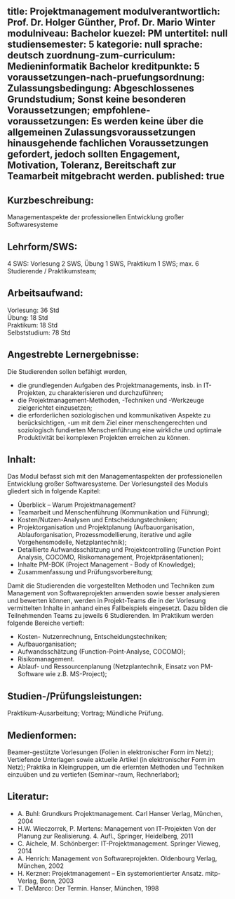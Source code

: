 title: Projektmanagement
modulverantwortlich: Prof. Dr. Holger Günther, Prof. Dr. Mario Winter
modulniveau: Bachelor
kuezel: PM
untertitel: null
studiensemester: 5
kategorie: null
sprache: deutsch
zuordnung-zum-curriculum: Medieninformatik Bachelor
kreditpunkte: 5
voraussetzungen-nach-pruefungsordnung: Zulassungsbedingung: Abgeschlossenes Grundstudium; Sonst keine besonderen Voraussetzungen;
empfohlene-voraussetzungen: Es werden keine über die allgemeinen Zulassungsvoraussetzungen hinausgehende fachlichen Voraussetzungen gefordert, jedoch sollten Engagement, Motivation, Toleranz, Bereitschaft zur Teamarbeit mitgebracht werden.
published: true
---

## Kurzbeschreibung:
Managementaspekte der professionellen Entwicklung großer Softwaresysteme

## Lehrform/SWS: 
4 SWS: Vorlesung 2 SWS, Übung 1 SWS, Praktikum 1 SWS; max. 6 Studierende / Praktikumsteam;

## Arbeitsaufwand: 
Vorlesung: 36 Std  
Übung: 18 Std  
Praktikum: 18 Std  
Selbststudium: 78 Std

## Angestrebte Lernergebnisse:
Die Studierenden sollen befähigt werden, 

- die grundlegenden Aufgaben des Projektmanagements, insb. in IT-Projekten, zu charakterisieren und durchzuführen;
- die Projektmanagement-Methoden, -Techniken und -Werkzeuge zielgerichtet einzusetzen;
- die erforderlichen soziologischen und kommunikativen Aspekte zu berücksichtigen,
-um mit dem Ziel einer menschengerechten und soziologisch fundierten Menschenführung eine wirkliche und optimale Produktivität bei komplexen Projekten erreichen zu können.


## Inhalt:
Das Modul befasst sich mit den Managementaspekten der professionellen Entwicklung großer Softwaresysteme. 
Der Vorlesungsteil des Moduls gliedert sich in folgende Kapitel: 

- Überblick – Warum Projektmanagement?
- Teamarbeit und Menschenführung (Kommunikation und Führung);
- Kosten/Nutzen-Analysen und Entscheidungstechniken;
- Projektorganisation und Projektplanung (Aufbauorganisation, Ablauforganisation, Prozessmodellierung, iterative und agile Vorgehensmodelle, Netzplantechnik);
- Detaillierte Aufwandsschätzung und Projektcontrolling (Function Point Analysis, COCOMO, Risikomanagement, Projektpräsentationen);
- Inhalte PM-BOK (Project Management - Body of Knowledge); 
- Zusammenfassung und Prüfungsvorbereitung;

Damit die Studierenden die vorgestellten Methoden und Techniken zum Management von Softwareprojekten anwenden sowie besser analysieren und bewerten können, werden in Projekt-Teams die in der Vorlesung vermittelten Inhalte in anhand eines Fallbeispiels eingesetzt. Dazu bilden die Teilnehmenden Teams zu jeweils 6 Studierenden. Im Praktikum werden folgende Bereiche vertieft:

- Kosten- Nutzenrechnung, Entscheidungstechniken;
- Aufbauorganisation;
- Aufwandsschätzung (Function-Point-Analyse, COCOMO); 
- Risikomanagement.
- Ablauf- und Ressourcenplanung (Netzplantechnik, Einsatz von PM-Software wie z.B. MS-Project);

## Studien-/Prüfungsleistungen:
Praktikum-Ausarbeitung; Vortrag; Mündliche Prüfung.

## Medienformen:
Beamer-gestützte Vorlesungen (Folien in elektronischer Form im Netz);
Vertiefende Unterlagen sowie aktuelle Artikel (in elektronischer Form im Netz);
Praktika in Kleingruppen, um die erlernten Methoden und Techniken einzuüben und zu vertiefen (Seminar¬raum, Rechnerlabor);

## Literatur:
- A. Buhl: Grundkurs Projektmanagement. Carl Hanser Verlag, München, 2004
- H.W. Wieczorrek, P. Mertens: Management von IT-Projekten Von der Planung zur Realisierung. 4. Aufl., Springer, Heidelberg, 2011
- C. Aichele, M. Schönberger: IT-Projektmanagement. Springer Vieweg, 2014
- A. Henrich: Management von Softwareprojekten. Oldenbourg Verlag, München, 2002
- H. Kerzner: Projektmanagement – Ein systemorientierter Ansatz. mitp-Verlag, Bonn, 2003
- T. DeMarco: Der Termin. Hanser, München, 1998

